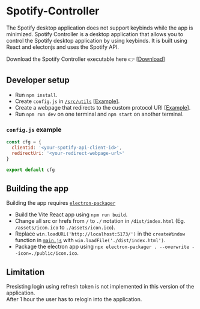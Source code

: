 # Spotify-Controller
The Spotify desktop application does not support keybinds while the app is minimized. Spotify Controller is a desktop application that allows you to control the Spotify desktop application by using keybinds. It is built using React and electonjs and uses the Spotify API.   
   
Download the Spotify Controller executable here 👉 [[Download](https://drive.google.com/file/d/18NLHPsRCbG7X-nZkPR3I9NggSi639z0d/view?usp=drive_link)]
## Developer setup
- Run `npm install`.
- Create `config.js` in [`/src/utils`](https://github.com/vedantyadu/spotify-controller/tree/master/src/utils) [[Example](#configjs-example)].
- Create a webpage that redirects to the custom protocol URI [[Example](https://github.com/vedantyadu/spotify-controller-redirect)].
- Run `npm run dev` on one terminal and `npm start` on another terminal.

### `config.js` example
```js  
const cfg = {
  clientid: '<your-spotify-api-client-id>',
  redirectUri: '<your-redirect-webpage-url>'
}

export default cfg
```
## Building the app
Building the app requires [`electron-packager`](https://www.npmjs.com/package/electron-packager)   
- Build the Vite React app using `npm run build`.
- Change all src or hrefs from `/` to `./` notation in `/dist/index.html` (Eg. `/assets/icon.ico` to `./assets/icon.ico`).
- Replace `win.loadURL('http://localhost:5173/')` in the `createWindow` function in [`main.js`](https://github.com/vedantyadu/spotify-controller/blob/master/main.js) with `win.loadFile('./dist/index.html')`.
- Package the electron app using `npx electron-packager . --overwrite --icon=./public/icon.ico`.

## Limitation
Presisting login using refresh token is not implemented in this version of the application.   
After 1 hour the user has to relogin into the application.

